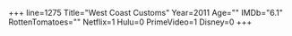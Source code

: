 +++
line=1275
Title="West Coast Customs"
Year=2011
Age=""
IMDb="6.1"
RottenTomatoes=""
Netflix=1
Hulu=0
PrimeVideo=1
Disney=0
+++

